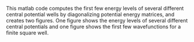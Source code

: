 This matlab code computes the first few energy levels of several different central potential wells by diagonalizing potential energy matrices, and creates two figures. One figure shows the energy levels of several different central potentials and one figure shows the first few wavefunctions for a finite square well.
